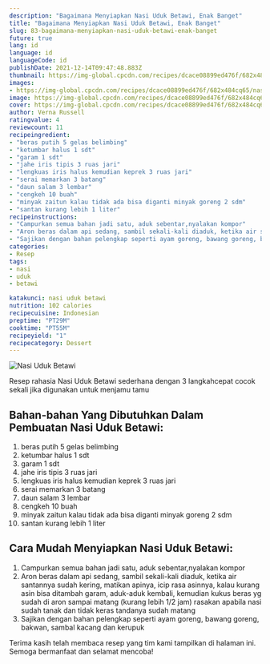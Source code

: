 ```yaml
---
description: "Bagaimana Menyiapkan Nasi Uduk Betawi, Enak Banget"
title: "Bagaimana Menyiapkan Nasi Uduk Betawi, Enak Banget"
slug: 83-bagaimana-menyiapkan-nasi-uduk-betawi-enak-banget
future: true
lang: id
language: id
languageCode: id
publishDate: 2021-12-14T09:47:48.883Z 
thumbnail: https://img-global.cpcdn.com/recipes/dcace08899ed476f/682x484cq65/nasi-uduk-betawi-foto-resep-utama.png
images:
- https://img-global.cpcdn.com/recipes/dcace08899ed476f/682x484cq65/nasi-uduk-betawi-foto-resep-utama.png
image: https://img-global.cpcdn.com/recipes/dcace08899ed476f/682x484cq65/nasi-uduk-betawi-foto-resep-utama.png
cover: https://img-global.cpcdn.com/recipes/dcace08899ed476f/682x484cq65/nasi-uduk-betawi-foto-resep-utama.png
author: Verna Russell
ratingvalue: 4
reviewcount: 11
recipeingredient:
- "beras putih 5 gelas belimbing"
- "ketumbar halus 1 sdt"
- "garam 1 sdt"
- "jahe iris tipis 3 ruas jari"
- "lengkuas iris halus kemudian keprek 3 ruas jari"
- "serai memarkan 3 batang"
- "daun salam 3 lembar"
- "cengkeh 10 buah"
- "minyak zaitun kalau tidak ada bisa diganti minyak goreng 2 sdm"
- "santan kurang lebih 1 liter"
recipeinstructions:
- "Campurkan semua bahan jadi satu, aduk sebentar,nyalakan kompor"
- "Aron beras dalam api sedang, sambil sekali-kali diaduk, ketika air santannya sudah kering, matikan apinya, icip rasa asinnya, kalau kurang asin bisa ditambah garam, aduk-aduk kembali, kemudian kukus beras yg sudah di aron sampai matang (kurang lebih 1/2 jam) rasakan apabila nasi sudah tanak dan tidak keras tandanya sudah matang"
- "Sajikan dengan bahan pelengkap seperti ayam goreng, bawang goreng, bakwan, sambal kacang dan kerupuk"
categories:
- Resep
tags:
- nasi
- uduk
- betawi

katakunci: nasi uduk betawi 
nutrition: 102 calories
recipecuisine: Indonesian
preptime: "PT29M"
cooktime: "PT55M"
recipeyield: "1"
recipecategory: Dessert
---
```



![Nasi Uduk Betawi](https://img-global.cpcdn.com/recipes/dcace08899ed476f/682x484cq65/nasi-uduk-betawi-foto-resep-utama.png)

Resep rahasia Nasi Uduk Betawi  sederhana dengan 3 langkahcepat cocok sekali jika digunakan untuk menjamu tamu

<!--inarticleads1-->

## Bahan-bahan Yang Dibutuhkan Dalam Pembuatan Nasi Uduk Betawi:

1. beras putih 5 gelas belimbing
1. ketumbar halus 1 sdt
1. garam 1 sdt
1. jahe iris tipis 3 ruas jari
1. lengkuas iris halus kemudian keprek 3 ruas jari
1. serai memarkan 3 batang
1. daun salam 3 lembar
1. cengkeh 10 buah
1. minyak zaitun kalau tidak ada bisa diganti minyak goreng 2 sdm
1. santan kurang lebih 1 liter



<!--inarticleads2-->

## Cara Mudah Menyiapkan Nasi Uduk Betawi:

1. Campurkan semua bahan jadi satu, aduk sebentar,nyalakan kompor
1. Aron beras dalam api sedang, sambil sekali-kali diaduk, ketika air santannya sudah kering, matikan apinya, icip rasa asinnya, kalau kurang asin bisa ditambah garam, aduk-aduk kembali, kemudian kukus beras yg sudah di aron sampai matang (kurang lebih 1/2 jam) rasakan apabila nasi sudah tanak dan tidak keras tandanya sudah matang
1. Sajikan dengan bahan pelengkap seperti ayam goreng, bawang goreng, bakwan, sambal kacang dan kerupuk




Terima kasih telah membaca resep yang tim kami tampilkan di halaman ini. Semoga bermanfaat dan selamat mencoba!
